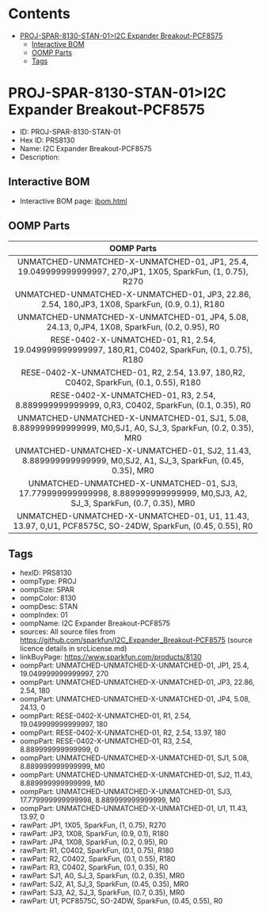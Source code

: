 



Contents
========

* [PROJ-SPAR-8130-STAN-01>I2C Expander Breakout-PCF8575](#proj-spar-8130-stan-01i2c-expander-breakout-pcf8575)
	* [Interactive BOM](#interactive-bom)
	* [OOMP Parts](#oomp-parts)
	* [Tags](#tags)

# PROJ-SPAR-8130-STAN-01>I2C Expander Breakout-PCF8575

- ID: PROJ-SPAR-8130-STAN-01
- Hex ID: PRS8130
- Name: I2C Expander Breakout-PCF8575
- Description: 

## Interactive BOM

- Interactive BOM page: [ibom.html](kicad/bom/ibom.html)

## OOMP Parts
  

|OOMP Parts|
| :---: |
|UNMATCHED-UNMATCHED-X-UNMATCHED-01, JP1, 25.4, 19.049999999999997, 270,JP1, 1X05, SparkFun, (1, 0.75), R270|
|UNMATCHED-UNMATCHED-X-UNMATCHED-01, JP3, 22.86, 2.54, 180,JP3, 1X08, SparkFun, (0.9, 0.1), R180|
|UNMATCHED-UNMATCHED-X-UNMATCHED-01, JP4, 5.08, 24.13, 0,JP4, 1X08, SparkFun, (0.2, 0.95), R0|
|RESE-0402-X-UNMATCHED-01, R1, 2.54, 19.049999999999997, 180,R1, C0402, SparkFun, (0.1, 0.75), R180|
|RESE-0402-X-UNMATCHED-01, R2, 2.54, 13.97, 180,R2, C0402, SparkFun, (0.1, 0.55), R180|
|RESE-0402-X-UNMATCHED-01, R3, 2.54, 8.889999999999999, 0,R3, C0402, SparkFun, (0.1, 0.35), R0|
|UNMATCHED-UNMATCHED-X-UNMATCHED-01, SJ1, 5.08, 8.889999999999999, M0,SJ1, A0, SJ_3, SparkFun, (0.2, 0.35), MR0|
|UNMATCHED-UNMATCHED-X-UNMATCHED-01, SJ2, 11.43, 8.889999999999999, M0,SJ2, A1, SJ_3, SparkFun, (0.45, 0.35), MR0|
|UNMATCHED-UNMATCHED-X-UNMATCHED-01, SJ3, 17.779999999999998, 8.889999999999999, M0,SJ3, A2, SJ_3, SparkFun, (0.7, 0.35), MR0|
|UNMATCHED-UNMATCHED-X-UNMATCHED-01, U1, 11.43, 13.97, 0,U1, PCF8575C, SO-24DW, SparkFun, (0.45, 0.55), R0|

## Tags

- hexID: PRS8130
- oompType: PROJ
- oompSize: SPAR
- oompColor: 8130
- oompDesc: STAN
- oompIndex: 01
- oompName: I2C Expander Breakout-PCF8575
- sources: All source files from https://github.com/sparkfun/I2C_Expander_Breakout-PCF8575 (source licence details in srcLicense.md)
- linkBuyPage: https://www.sparkfun.com/products/8130
- oompPart: UNMATCHED-UNMATCHED-X-UNMATCHED-01, JP1, 25.4, 19.049999999999997, 270
- oompPart: UNMATCHED-UNMATCHED-X-UNMATCHED-01, JP3, 22.86, 2.54, 180
- oompPart: UNMATCHED-UNMATCHED-X-UNMATCHED-01, JP4, 5.08, 24.13, 0
- oompPart: RESE-0402-X-UNMATCHED-01, R1, 2.54, 19.049999999999997, 180
- oompPart: RESE-0402-X-UNMATCHED-01, R2, 2.54, 13.97, 180
- oompPart: RESE-0402-X-UNMATCHED-01, R3, 2.54, 8.889999999999999, 0
- oompPart: UNMATCHED-UNMATCHED-X-UNMATCHED-01, SJ1, 5.08, 8.889999999999999, M0
- oompPart: UNMATCHED-UNMATCHED-X-UNMATCHED-01, SJ2, 11.43, 8.889999999999999, M0
- oompPart: UNMATCHED-UNMATCHED-X-UNMATCHED-01, SJ3, 17.779999999999998, 8.889999999999999, M0
- oompPart: UNMATCHED-UNMATCHED-X-UNMATCHED-01, U1, 11.43, 13.97, 0
- rawPart: JP1, 1X05, SparkFun, (1, 0.75), R270
- rawPart: JP3, 1X08, SparkFun, (0.9, 0.1), R180
- rawPart: JP4, 1X08, SparkFun, (0.2, 0.95), R0
- rawPart: R1, C0402, SparkFun, (0.1, 0.75), R180
- rawPart: R2, C0402, SparkFun, (0.1, 0.55), R180
- rawPart: R3, C0402, SparkFun, (0.1, 0.35), R0
- rawPart: SJ1, A0, SJ_3, SparkFun, (0.2, 0.35), MR0
- rawPart: SJ2, A1, SJ_3, SparkFun, (0.45, 0.35), MR0
- rawPart: SJ3, A2, SJ_3, SparkFun, (0.7, 0.35), MR0
- rawPart: U1, PCF8575C, SO-24DW, SparkFun, (0.45, 0.55), R0
